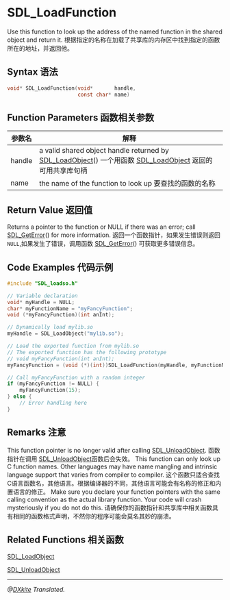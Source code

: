 # SDL_LoadFunction

Use this function to look up the address of the named function in the shared object and return it.
根据指定的名称在加载了共享库的内存区中找到指定的函数所在的地址，并返回他。

## Syntax 语法
```c
void* SDL_LoadFunction(void*       handle,
                       const char* name)
```

## Function Parameters 函数相关参数
| 参数名 |解释 |
|--------|-----|
| handle | a valid shared object handle returned by [SDL_LoadObject](http://wiki.libsdl.org/SDL_LoadObject)()  一个用函数 [SDL_LoadObject](SDL_LoadObject.md) 返回的可用共享库句柄 |
| name   | the name of the function to look up 要查找的函数的名称 |
## Return Value 返回值
Returns a pointer to the function or NULL if there was an error; call [SDL_GetError](http://wiki.libsdl.org/SDL_GetError)() for more information.
返回一个函数指针，如果发生错误则返回`NULL`,如果发生了错误，调用函数 [SDL_GetError](SDL_GetError.md)() 可获取更多错误信息。   

## Code Examples 代码示例

```c
#include "SDL_loadso.h"

// Variable declaration
void* myHandle = NULL;
char* myFunctionName = "myFancyFunction";
void (*myFancyFunction)(int anInt);

// Dynamically load mylib.so
myHandle = SDL_LoadObject("mylib.so");

// Load the exported function from mylib.so
// The exported function has the following prototype
// void myFancyFunction(int anInt);
myFancyFunction = (void (*)(int))SDL_LoadFunction(myHandle, myFunctionName);

// Call myFancyFunction with a random integer
if (myFancyFunction != NULL) {
    myFancyFunction(15);
} else {
    // Error handling here
}
```
 
## Remarks 注意

This function pointer is no longer valid after calling [SDL_UnloadObject](http://wiki.libsdl.org/SDL_UnloadObject).
函数指针在调用 [SDL_UnloadObject](SDL_UnloadObject.md)函数后会失效。
This function can only look up C function names. Other languages may have name mangling and intrinsic language support that varies from compiler to compiler.
这个函数只适合查找C语言函数名，其他语言。根据编译器的不同，其他语言可能会有名称的修正和内置语言的修正。
Make sure you declare your function pointers with the same calling convention as the actual library function. Your code will crash mysteriously if you do not do this.
请确保你的函数指针和共享库中相关函数具有相同的函数格式声明，不然你的程序可能会莫名其妙的崩溃。

##  Related Functions 相关函数

[SDL_LoadObject](SDL_LoadObject.md)

[SDL_UnloadObject](SDL_UnloadObject.md)

--------------------------------------------------------------
*@[DXkite](https://github.com/DXkite) Translated.*